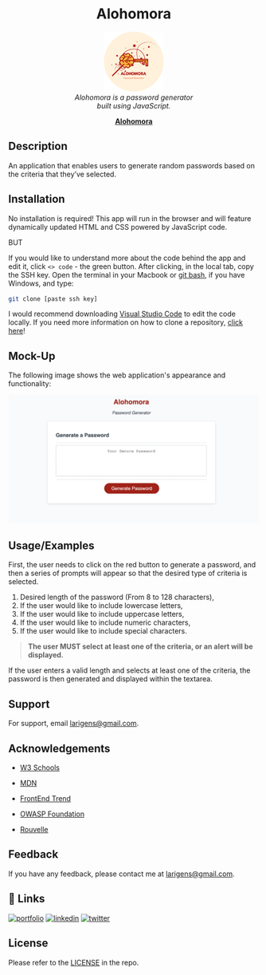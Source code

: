 
<h1 align="center"> Alohomora </h1>

<p align="center">
    <img src="./assets/favicon/apple-touch-icon.png" alt="logo" width="120px" height="120px" />
  <br>
  <i>Alohomora is a password generator
    <br> built using JavaScript.</i>
  <br>
</p>

<p align="center">
  <a href="https://larigens.github.io/alohomora/"><strong>Alohomora</strong></a>
  <br>
</p>

## Description

An application that enables users to generate random passwords based on the criteria that they’ve selected.

## Installation

No installation is required! This app will run in the browser and will feature dynamically updated HTML and CSS powered by JavaScript code. 
    
BUT

If you would like to understand more about the code behind the app and edit it, click `<> code` - the green button. After clicking, in the local tab, copy the SSH key. Open the terminal in your Macbook or [git bash](https://git-scm.com/downloads), if you have Windows, and type:

```bash
git clone [paste ssh key]
```

I would recommend downloading [Visual Studio Code](https://code.visualstudio.com/download) to edit the code locally. If you need more information on how to clone a repository, [click here](https://docs.github.com/en/repositories/creating-and-managing-repositories/cloning-a-repository)!

## Mock-Up

The following image shows the web application's appearance and functionality:

![App Screenshot](./assets/images/screenshot.png)

## Usage/Examples

First, the user needs to click on the red button to generate a password, and then a series of prompts will appear so that the desired type of criteria is selected.

1. Desired length of the password (From 8 to 128 characters),
2. If the user would like to include lowercase letters,
3. If the user would like to include uppercase letters,
4. If the user would like to include numeric characters,
5. If the user would like to include special characters.
   
> **The user MUST select at least one of the criteria, or an alert will be displayed.**

If the user enters a valid length and selects at least one of the criteria, the password is then generated and displayed within the textarea.

## Support

For support, email larigens@gmail.com.

## Acknowledgements

- [W3 Schools](https://www.w3schools.com)

- [MDN](https://developer.mozilla.org/en-US/)

- [FrontEnd Trend](https://linktr.ee/frontend_trend)

- [OWASP Foundation](https://www.owasp.org/index.php/Password_special_characters)
  
- [Rouvelle](https://www.rouvelle.com/javaScript_strings_to_numbers.htm)

## Feedback

If you have any feedback, please contact me at larigens@gmail.com.

## 🔗 Links
[![portfolio](https://img.shields.io/badge/my_portfolio-000?style=for-the-badge&logo=ko-fi&logoColor=white)](https://larigens.github.io/lari-gui/)
[![linkedin](https://img.shields.io/badge/linkedin-0A66C2?style=for-the-badge&logo=linkedin&logoColor=white)](https://www.linkedin.com/in/lari-gui/)
[![twitter](https://img.shields.io/badge/twitter-1DA1F2?style=for-the-badge&logo=twitter&logoColor=white)](https://twitter.com/coffeebr_eak)

## License

Please refer to the [LICENSE](https://choosealicense.com/licenses/mit/) in the repo.
